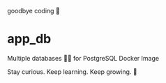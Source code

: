 goodbye coding 👋
# app_db

Multiple databases 🐳🐳 for PostgreSQL Docker Image


<!-- INSPIRATIONAL_QUOTE_START -->
Stay curious. Keep learning. Keep growing.
🐯
<!-- INSPIRATIONAL_QUOTE_END -->
